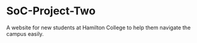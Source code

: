 # SoC-Project-Two
A website for new students at Hamilton College to help them navigate the campus easily. 

